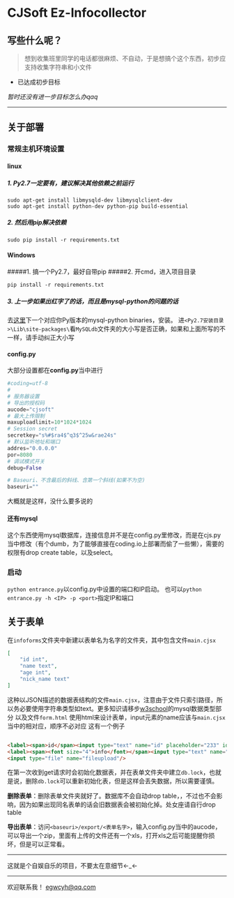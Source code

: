 # CJSoft Ez-Infocollector

## 写些什么呢？
> 想到收集班里同学的电话都很麻烦、不自动，于是想搞个这个东西，初步应支持收集字符串和小文件

- 已达成初步目标

*暂时还没有进一步目标怎么办qaq*

---
## 关于部署
### 常规主机环境设置
#### linux
##### 1. Py2.7一定要有，建议解决其他依赖之前运行
```
sudo apt-get install libmysqld-dev libmysqlclient-dev
sudo apt-get install python-dev python-pip build-essential
```
##### 2. 然后用pip解决依赖
```
sudo pip install -r requirements.txt
```
#### Windows
#####1. 搞一个Py2.7，最好自带pip
#####2. 开cmd，进入项目目录
```
pip install -r requirements.txt
```
##### 3. 上一步如果出红字了的话，而且是mysql-python的问题的话
去[这里](http://www.codegood.com/downloads)下一个对应你Py版本的mysql-python binaries，安装。
进`<Py2.7安装目录>\Lib\site-packages\`看`MySQLdb`文件夹的大小写是否正确，如果和上面所写的不一样，请手动纠正大小写

#### config.py
大部分设置都在**config.py**当中进行
``` python
#coding=utf-8
#
# 服务器设置
# 导出的授权码
aucode="cjsoft"
# 最大上传限制
maxuploadlimit=10*1024*1024
# Session secret
secretkey="s%#$ra4$^q3$^25w&rae24s"
# 默认监听地址和端口
addres="0.0.0.0"
por=8080
# 调试模式开关
debug=False

# Baseuri、不含最后的斜线、含第一个斜线(如果不为空)
baseuri=""
```
大概就是这样，没什么要多说的

#### 还有mysql
这个东西使用mysql数据库，连接信息并不是在config.py里修改，而是在cjs.py当中修改（有个dumb，为了能够直接在coding.io上部署而偷了一些懒），需要的权限有drop create table，以及select。

### 启动
`python entrance.py`以config.py中设置的端口和IP启动。
也可以`python entrance.py -h <IP> -p <port>`指定IP和端口

## 关于表单
在`infoforms`文件夹中新建以表单名为名字的文件夹，其中包含文件`main.cjsx`
```json
[
    "id int",
    "name text",
    "age int",
    "nick_name text"
]
```
这种以JSON描述的数据表结构的文件`main.cjsx`，注意由于文件只索引路径，所以务必要使用字符串类型如text。更多知识请移步[w3school](http://www.w3school.com.cn/sql/sql_datatypes.asp)的mysql数据类型部分
以及文件`form.html`
使用html来设计表单，input元素的name应该与`main.cjsx`当中的相对应，顺序不必对应
这有一个例子
```html

<label><span>id</span><input type="text" name="id" placeholder="233" id="id" value="" /></label>
<label><span><font size="4">info</font></span><input type="text" name="info" id="info" value="" /></label>
<input type="file" name="fileupload"/>

```

在第一次收到get请求时会初始化数据表，并在表单文件夹中建立`db.lock`，也就是说，删除`db.lock`可以重新初始化表，但是这样会丢失数据，所以需要谨慎。

**删除表单**：删除表单文件夹就好了。数据库不会自动drop table，，不过也不会影响，因为如果出现同名表单的话会旧数据表会被初始化掉。处女座请自行drop table

**导出表单**：访问`<baseuri>/export/<表单名字>`，输入config.py当中的aucode，可以导出一个zip，里面有上传的文件还有一个xls，打开xls之后可能提醒你损坏，但是可以正常看。
***
这就是个自娱自乐的项目，不要太在意细节←\_←
***
欢迎联系我！
<egwcyh@qq.com>